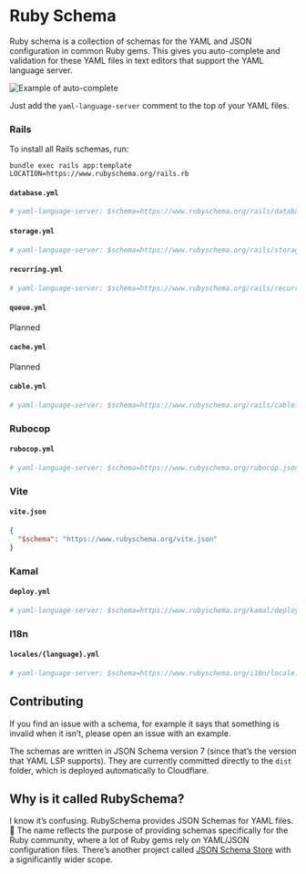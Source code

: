 # Ruby Schema

Ruby schema is a collection of schemas for the YAML and JSON configuration in common Ruby gems. This gives you auto-complete and validation for these YAML files in text editors that support the YAML language server.

![Example of auto-complete](https://github.com/user-attachments/assets/c8038624-4df5-4dd7-9fcf-787d5c8a5f71)

Just add the `yaml-language-server` comment to the top of your YAML files.

### Rails

To install all Rails schemas, run:

```
bundle exec rails app:template LOCATION=https://www.rubyschema.org/rails.rb
```

#### `database.yml`

```yml
# yaml-language-server: $schema=https://www.rubyschema.org/rails/database.json
```

#### `storage.yml`

```yml
# yaml-language-server: $schema=https://www.rubyschema.org/rails/storage.json
```

#### `recurring.yml`

```yml
# yaml-language-server: $schema=https://www.rubyschema.org/rails/recurring.json
```

#### `queue.yml`

Planned

#### `cache.yml`

Planned

#### `cable.yml`

```yml
# yaml-language-server: $schema=https://www.rubyschema.org/rails/cable.json
```

### Rubocop

#### `rubocop.yml`

```yml
# yaml-language-server: $schema=https://www.rubyschema.org/rubocop.json
```

### Vite

#### `vite.json`

```json
{
  "$schema": "https://www.rubyschema.org/vite.json"
}
```

### Kamal

#### `deploy.yml`

```yml
# yaml-language-server: $schema=https://www.rubyschema.org/kamal/deploy.json
```

### I18n

#### `locales/{language}.yml`

```yml
# yaml-language-server: $schema=https://www.rubyschema.org/i18n/locale.json
```

## Contributing

If you find an issue with a schema, for example it says that something is invalid when it isn’t, please open an issue with an example.

The schemas are written in JSON Schema version 7 (since that’s the version that YAML LSP supports). They are currently committed directly to the `dist` folder, which is deployed automatically to Cloudflare.

## Why is it called RubySchema?

I know it’s confusing. RubySchema provides JSON Schemas for YAML files. 🤯 The name reflects the purpose of providing schemas specifically for the Ruby community, where a lot of Ruby gems rely on YAML/JSON configuration files. There’s another project called [JSON Schema Store](https://www.schemastore.org) with a significantly wider scope.
